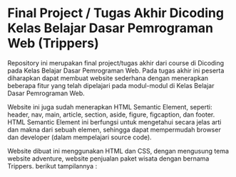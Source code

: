  # Final Project / Tugas Akhir Dicoding Kelas Belajar Dasar Pemrograman Web (Trippers)
 
Repository ini merupakan final project/tugas akhir dari course di Dicoding pada Kelas Belajar Dasar Pemrograman Web. Pada tugas akhir ini peserta diharapkan dapat membuat website sederhana dengan menerapkan beberapa fitur yang telah dipelajari pada modul-modul di Kelas Belajar Dasar Pemrograman Web.

Website ini juga sudah menerapkan HTML Semantic Element, seperti: header, nav, main, article, section, aside, figure, figcaption, dan footer. HTML Semantic Element ini berfungsi untuk mengetahui secara jelas arti dan makna dari sebuah elemen, sehingga dapat mempermudah browser dan developer (dalam mempelajari source code).

Website dibuat ini menggunakan HTML dan CSS, dengan mengusung tema website adventure, website penjualan paket wisata dengan bernama Trippers. berikut tampilannya :

